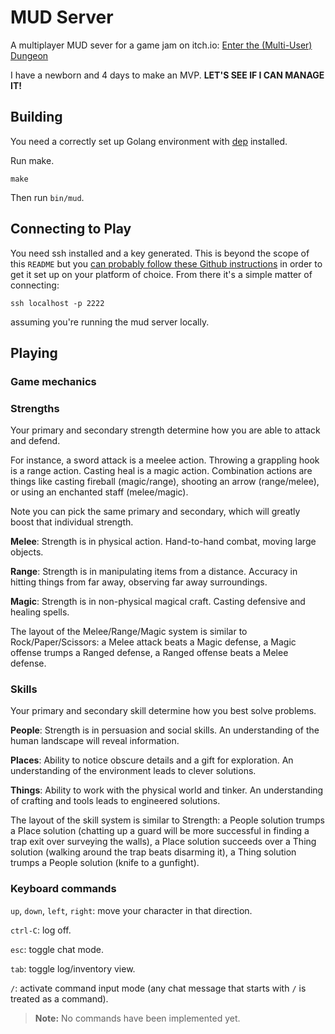 # MUD Server
A multiplayer MUD sever for a game jam on itch.io: [Enter the (Multi-User) Dungeon](https://itch.io/jam/enterthemud)

I have a newborn and 4 days to make an MVP. **LET'S SEE IF I CAN MANAGE IT!**

## Building

You need a correctly set up Golang environment with [dep](https://github.com/golang/dep) installed.

Run make.

    make

Then run `bin/mud`.

## Connecting to Play

You need ssh installed and a key generated. This is beyond the scope of this `README` but you
[can probably follow these Github instructions](https://help.github.com/articles/generating-a-new-ssh-key-and-adding-it-to-the-ssh-agent/)
in order to get it set up on your platform of choice. From there it's a simple matter of connecting:

    ssh localhost -p 2222

assuming you're running the mud server locally.

## Playing

### Game mechanics

### Strengths

Your primary and secondary strength determine how you are able to attack and defend.

For instance, a sword attack is a meelee action. Throwing a grappling hook is a range action. Casting heal is a magic action. Combination actions are things like casting fireball (magic/range), shooting an arrow (range/melee), or using an enchanted staff (melee/magic).

Note you can pick the same primary and secondary, which will greatly boost that individual strength.

**Melee**: Strength is in physical action. Hand-to-hand combat, moving large objects.

**Range**: Strength is in manipulating items from a distance. Accuracy in hitting things from far away, observing far away surroundings.

**Magic**: Strength is in non-physical magical craft. Casting defensive and healing spells.

The layout of the Melee/Range/Magic system is similar to Rock/Paper/Scissors: a Melee attack beats a Magic defense, a Magic offense trumps a Ranged defense, a Ranged offense beats a Melee defense.

### Skills

Your primary and secondary skill determine how you best solve problems.

**People**: Strength is in persuasion and social skills. An understanding of the human landscape will reveal information.

**Places**: Ability to notice obscure details and a gift for exploration. An understanding of the environment leads to clever solutions.

**Things**: Ability to work with the physical world and tinker. An understanding of crafting and tools leads to engineered solutions.

The layout of the skill system is similar to Strength: a People solution trumps a Place solution (chatting up a guard will be more successful in finding a trap exit over surveying the walls), a Place solution succeeds over a Thing solution (walking around the trap beats disarming it), a Thing solution trumps a People solution (knife to a gunfight).

### Keyboard commands

`up`, `down`, `left`, `right`: move your character in that direction.

`ctrl-C`: log off.

`esc`: toggle chat mode.

`tab`: toggle log/inventory view.

`/`: activate command input mode (any chat message that starts with `/` is treated as a command).

> **Note:** No commands have been implemented yet.